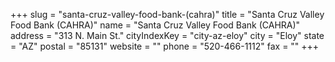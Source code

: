 +++
slug = "santa-cruz-valley-food-bank-(cahra)"
title = "Santa Cruz Valley Food Bank (CAHRA)"
name = "Santa Cruz Valley Food Bank (CAHRA)"
address = "313 N. Main St."
cityIndexKey = "city-az-eloy"
city = "Eloy"
state = "AZ"
postal = "85131"
website = ""
phone = "520-466-1112"
fax = ""
+++
